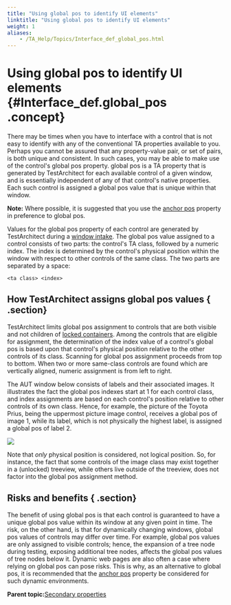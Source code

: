 ```yaml
--- 
title: "Using global pos to identify UI elements"
linktitle: "Using global pos to identify UI elements"
weight: 1
aliases: 
    - /TA_Help/Topics/Interface_def_global_pos.html
---
```

# Using global pos to identify UI elements {#Interface_def.global_pos .concept}

There may be times when you have to interface with a control that is not easy to identify with any of the conventional TA properties available to you. Perhaps you cannot be assured that any property-value pair, or set of pairs, is both unique and consistent. In such cases, you may be able to make use of the control's global pos property. global pos is a TA property that is generated by TestArchitect for each available control of a given window, and is essentially independent of any of that control's native properties. Each such control is assigned a global pos value that is unique within that window.

**Note:** Where possible, it is suggested that you use the [anchor pos](Interface_def_anchor_pos_concept.html) property in preference to global pos.

Values for the global pos property of each control are generated by TestArchitect during a [window intake](Interface_def_intake.html). The global pos value assigned to a control consists of two parts: the control's TA class, followed by a numeric index. The index is determined by the control's physical position within the window with respect to other controls of the same class. The two parts are separated by a space:

```
<ta class> <index>
```

## How TestArchitect assigns global pos values { .section}

TestArchitect limits global pos assignment to controls that are both visible and not children of [locked containers](Interface_def_container_class.html). Among the controls that are eligible for assignment, the determination of the index value of a control's global pos is based upon that control's physical position relative to the other controls of its class. Scanning for global pos assignment proceeds from top to bottom. When two or more same-class controls are found which are vertically aligned, numeric assignment is from left to right.

The AUT window below consists of labels and their associated images. It illustrates the fact the global pos indexes start at 1 for each control class, and index assignments are based on each control's position relative to other controls of its own class. Hence, for example, the picture of the Toyota Prius, being the uppermost picture image control, receives a global pos of image 1, while its label, which is not physically the highest label, is assigned a global pos of label 2.

![](../Images/global_pos_determination.01.with_arrows.02.png)

Note that *only* physical position is considered, not logical position. So, for instance, the fact that some controls of the image class may exist together in a \(unlocked\) treeview, while others live outside of the treeview, does not factor into the global pos assignment method.

## Risks and benefits { .section}

The benefit of using global pos is that each control is guaranteed to have a unique global pos value within its window at any given point in time. The risk, on the other hand, is that for dynamically changing windows, global pos values of controls may differ over time. For example, global pos values are only assigned to visible controls; hence, the expansion of a tree node during testing, exposing additional tree nodes, affects the global pos values of tree nodes below it. Dynamic web pages are also often a case where relying on global pos can pose risks. This is why, as an alternative to global pos, it is recommended that the [anchor pos](Interface_def_anchor_pos_concept.html) property be considered for such dynamic environments.

**Parent topic:**[Secondary properties](../../TA_Help/Topics/Interface_def_derived_properties.html)

